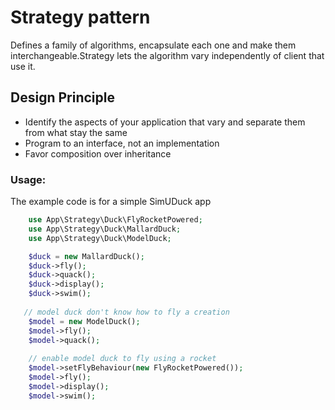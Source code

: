 # Strategy pattern 

Defines a family of algorithms, encapsulate each one and make them interchangeable.Strategy lets the algorithm vary independently of client that use it. 

## Design Principle 
* Identify the aspects of your application that vary and separate them from what stay the same
* Program to an interface, not an implementation 
* Favor composition over inheritance 

### Usage: 

The example code is for a simple SimUDuck app

```php
    use App\Strategy\Duck\FlyRocketPowered;
    use App\Strategy\Duck\MallardDuck;
    use App\Strategy\Duck\ModelDuck;

    $duck = new MallardDuck();
    $duck->fly();
    $duck->quack();
    $duck->display();
    $duck->swim();
    
   // model duck don't know how to fly a creation 
    $model = new ModelDuck();
    $model->fly();
    $model->quack();
    
    // enable model duck to fly using a rocket 
    $model->setFlyBehaviour(new FlyRocketPowered());
    $model->fly();
    $model->display();
    $model->swim();
    
```

